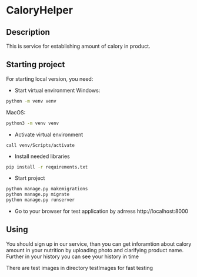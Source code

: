 # CaloryHelper

## Description

This is service for establishing amount of calory in product.

## Starting project

For starting local version, you need:

* Start virtual environment
Windows:
```bash
python -m venv venv
```
MacOS:
```bash
python3 -m venv venv
```

* Activate virtual environment
```
call venv/Scripts/activate
```

* Install needed libraries
```bash
pip install -r requirements.txt
```

* Start project
```bash
python manage.py makemigrations
python manage.py migrate
python manage.py runserver
```

* Go to your browser for test application by adrress http://localhost:8000

## Using

You should sign up in our service, than you can get inforamtion about calory amount in your nutrition by uploading photo and clarifying product name. Further in your history you can see your history in time


There are test images in directory testImages for fast testing

